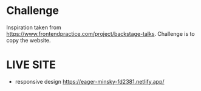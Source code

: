 # Challenge

Inspiration taken from https://www.frontendpractice.com/project/backstage-talks. Challenge is to copy the website. 

# LIVE SITE
- responsive design
https://eager-minsky-fd2381.netlify.app/
